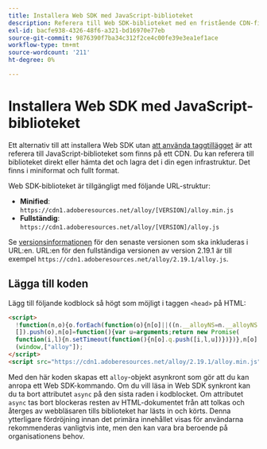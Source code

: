 ```yaml
---
title: Installera Web SDK med JavaScript-biblioteket
description: Referera till Web SDK-biblioteket med en fristående CDN-fil.
exl-id: bacfe938-4326-48f6-a321-bd16970e77eb
source-git-commit: 9876390f7ba34c312f2ce4c00fe39e3ea1ef1ace
workflow-type: tm+mt
source-wordcount: '211'
ht-degree: 0%

---
```


# Installera Web SDK med JavaScript-biblioteket

Ett alternativ till att installera Web SDK utan [att använda taggtillägget](extension.md) är att referera till JavaScript-biblioteket som finns på ett CDN. Du kan referera till biblioteket direkt eller hämta det och lagra det i din egen infrastruktur. Det finns i miniformat och fullt format.

Web SDK-biblioteket är tillgängligt med följande URL-struktur:

* **Minified**: `https://cdn1.adoberesources.net/alloy/[VERSION]/alloy.min.js`
* **Fullständig**: `https://cdn1.adoberesources.net/alloy/[VERSION]/alloy.js`

Se [versionsinformationen](../release-notes.md) för den senaste versionen som ska inkluderas i URL:en. URL:en för den fullständiga versionen av version 2.19.1 är till exempel `https://cdn1.adoberesources.net/alloy/2.19.1/alloy.js`.

## Lägga till koden

Lägg till följande kodblock så högt som möjligt i taggen `<head>` på HTML:

```html
<script>
  !function(n,o){o.forEach(function(o){n[o]||((n.__alloyNS=n.__alloyNS||
  []).push(o),n[o]=function(){var u=arguments;return new Promise(
  function(i,l){n.setTimeout(function(){n[o].q.push([i,l,u])})})},n[o].q=[])})}
  (window,["alloy"]);
</script>
<script src="https://cdn1.adoberesources.net/alloy/2.19.1/alloy.min.js" async></script>
```

Med den här koden skapas ett `alloy`-objekt asynkront som gör att du kan anropa ett Web SDK-kommando. Om du vill läsa in Web SDK synkront kan du ta bort attributet `async` på den sista raden i kodblocket. Om attributet `async` tas bort blockeras resten av HTML-dokumentet från att tolkas och återges av webbläsaren tills biblioteket har lästs in och körts. Denna ytterligare fördröjning innan det primära innehållet visas för användarna rekommenderas vanligtvis inte, men den kan vara bra beroende på organisationens behov.
